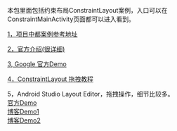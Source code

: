 本包里面包括约束布局ConstraintLayout案例，入口可以在ConstraintMainActivity页面都可以进入看到。

[1，项目中都案例参考地址](https://www.jianshu.com/p/17ec9bd6ca8a)

[2，官方介绍(很详细)](https://developer.android.com/training/constraint-layout/index.html#constrain-chain)

[3, Google 官方Demo](https://github.com/googlecodelabs/constraint-layout)

[4，ConstraintLayout 拖拽教程](https://blog.csdn.net/guolin_blog/article/details/53122387)

5，Android Studio Layout Editor，拖拽操作，细节比较多。  
[官方Demo](https://codelabs.developers.google.com/codelabs/constraint-layout/#0)  
[博客Demo1](https://www.jianshu.com/p/6c9950d1789b)  
[博客Demo2](https://www.niwoxuexi.com/blog/android00/article/268.html)  




